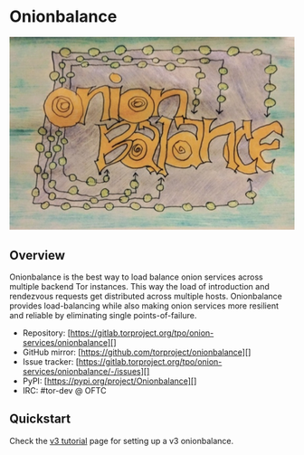 # Onionbalance

![Onionbalance](assets/onionbalance.jpg)

## Overview

Onionbalance is the best way to load balance onion services across
multiple backend Tor instances. This way the load of introduction and
rendezvous requests get distributed across multiple hosts. Onionbalance
provides load-balancing while also making onion services more resilient
and reliable by eliminating single points-of-failure.

* Repository:
  [https://gitlab.torproject.org/tpo/onion-services/onionbalance][]
* GitHub mirror:
  [https://github.com/torproject/onionbalance][]
* Issue tracker:
  [https://gitlab.torproject.org/tpo/onion-services/onionbalance/-/issues][]
* PyPI: [https://pypi.org/project/Onionbalance][]
* IRC: #tor-dev @ OFTC

[https://gitlab.torproject.org/tpo/onion-services/onionbalance]: https://gitlab.torproject.org/tpo/onion-services/onionbalance
[https://github.com/torproject/onionbalance]: https://github.com/torproject/onionbalance
[https://gitlab.torproject.org/tpo/onion-services/onionbalance/-/issues]: https://gitlab.torproject.org/tpo/onion-services/onionbalance/-/issues
[https://pypi.org/project/Onionbalance]: https://pypi.org/project/Onionbalance

## Quickstart

Check the [v3 tutorial](v3/tutorial_v3.md) page for setting up a v3 onionbalance.
